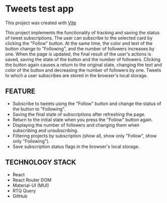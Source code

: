 # Tweets test app

This project was created with
[Vite](https://vitejs.dev/)

This project implements the functionality of tracking and saving the status of tweet subscriptions. The user can subscribe to the selected card by clicking the "Follow" button. At the same time, the color and text of the button change to "Following", and the number of followers increases by one. When the page is updated, the final result of the user's actions is saved, saving the state of the button and the number of followers. Clicking the button again causes a return to the original state, changing the text and color of the button and decreasing the number of followers by one. Tweets to which a user subscribes are stored in the browser's local storage.

## FEATURE

- Subscribe to tweets using the "Follow" button and change the status of the button to "Following".
- Saving the final state of subscriptions after refreshing the page.
- Return to the initial state when you press the "Follow" button again.
- Displaying the number of followers and changing them when subscribing and unsubscribing.
- Filtering projects by subscription (show all, show only "Follow", show only "Following").
- Save subscription status flags in the browser's local storage.

## TECHNOLOGY STACK

- React
- React Router DOM
- Material-UI (MUI)
- RTQ Query
- GitHub
